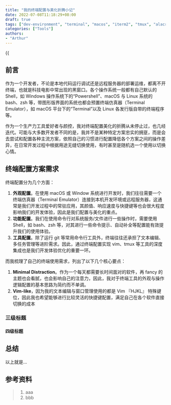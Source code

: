 ```yaml
---
title: "我的终端配置与美化折腾小记"
date: 2022-07-08T11:18:29+08:00
draft: true
tags: ["dev-environment", "terminal", "macos", "iterm2", "tmux", "alacritty", "zsh", "starship", "warp"]
categories: ["Tools"]
authors:
- "Arthur"
---
```


{{<audio src="audios/here_after_us.mp3" caption="《后来的我们 - 五月天》" >}}

## 前言

作为一个开发者，不论是本地代码运行调试还是远程服务器的部署运维，都离不开终端，也就是科技电影中常出现的黑窗口。各个操作系统一般都有自己默认的 Shell，如 Windows 操作系统下的“Powershell”、macOS 与 Linux 系统的 bash、zsh 等，带图形版界面的系统也都会预置终端仿真器（Terminal Emulator），如 macOS 平台下的“Terminal”以及 Linux 各发行版自带的终端程序等。

作为一个生产力工具爱好者与颜控，我对终端配置美化的折腾从未停止过，也几经迭代。可能与大多数开发者不同的是，我并不是某种特定方案忠实的拥趸，而是会去尝试和配置各种主流方案，依照自己的习惯进行配置降低各个方案之间的操作差异，在日常开发过程中根据用途无缝切换使用，有时甚至是随机选一个使用以切换心情。

## 终端配置方案需求

终端配置分为几个方面：

1. **外观配置**。在使用 macOS 或 Window 系统进行开发时，我们往往需要一个终端仿真器（Terminal Emulator）连接到本机开发环境或远程服务器，这通常是我们开发过程中的常驻应用，其颜值、响应速度与快捷键等也会很大程度影响我们的开发体验，因此是我们配置与美化的重点。
2. **功能配置**。我们在使用命令行对系统服务/文件进行一些操作时，需要使用 Shell，如 bash、zsh 等，对其进行一些命令提示、自动补全等配置能有效提升我们的使用体验。
3. **工具配置**。除了运行 git 等常用命令行工具外，终端往往还承担了文本编辑、多任务管理等进阶需求。因此，通过终端配置实现 vim、tmux 等工具的深度集成也是我们开发体验优化的重要一环。

而我梳理了自己的终端使用需求，列出了以下几个核心要点：

1. **Minimal Distraction**。作为一个每天都需要长时间面对的软件，再 fancy 的主题也会看腻，也会影响自己的注意力，因此，我对于终端工具的外观与操作逻辑配置的基本思路为简约而不单调。
2. **Vim-like**，因为我的文本编辑与窗口管理使用的都是 Vim 『HJKL』 特殊键位，因此我也希望能够进行比较灵活的快捷键配置，满足自己在各个软件直接切换的成本

### 三级标题


#### 四级标题


## 总结

以上就是...

## 参考资料

> 1. aaa
> 2. bbb